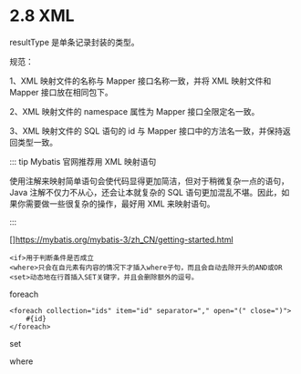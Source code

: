 # 2.8 XML

resultType 是单条记录封装的类型。

规范：

1、XML 映射文件的名称与 Mapper 接口名称一致，并将 XML 映射文件和 Mapper 接口放在相同包下。

2、XML 映射文件的 namespace 属性为 Mapper 接口全限定名一致。

3、XML 映射文件的 SQL 语句的 id 与 Mapper 接口中的方法名一致，并保持返回类型一致。

::: tip Mybatis 官网推荐用 XML 映射语句

使用注解来映射简单语句会使代码显得更加简洁，但对于稍微复杂一点的语句，Java 注解不仅力不从心，还会让本就复杂的 SQL 语句更加混乱不堪。因此，如果你需要做一些很复杂的操作，最好用 XML 来映射语句。

:::

[]https://mybatis.org/mybatis-3/zh_CN/getting-started.html



```
<if>用于判断条件是否成立
<where>只会在自元素有内容的情况下才插入where子句，而且会自动去除开头的AND或OR
<set>动态地在行首插入SET关键字，并且会删除额外的逗号。
```

foreach

```
<foreach collection="ids" item="id" separator="," open="(" close=")">
    #{id}
</foreach>
```

set

where

